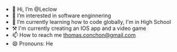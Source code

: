 - 👋 Hi, I’m @Leclow
- 👀 I’m interested in software enginnering
- 🌱 I’m currently learning how to code globally, I'm in High School
- ⚒️ I'm currently creating an IOS app and a video game
- 📫 How to reach me thomas.conchon@gmail.com
- 😄 Pronouns: He
